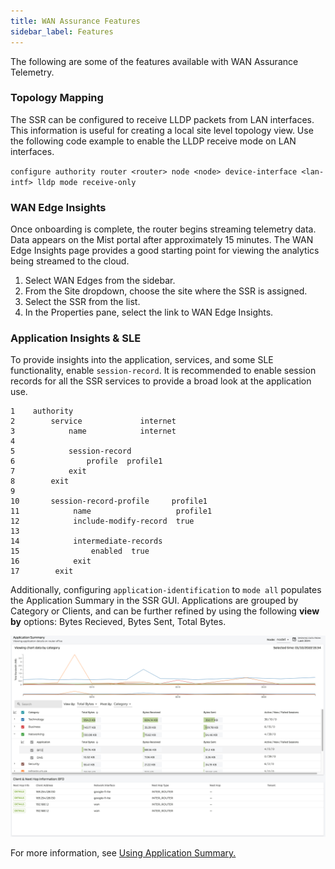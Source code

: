 ```yaml
---
title: WAN Assurance Features
sidebar_label: Features
---
```


The following are some of the features available with WAN Assurance Telemetry.

### Topology Mapping

The SSR can be configured to receive LLDP packets from LAN interfaces. This information is useful for creating a local site level topology view. Use the following code example to enable the LLDP receive mode on LAN interfaces.

`configure authority router <router> node <node> device-interface <lan-intf> lldp mode receive-only`

### WAN Edge Insights

Once onboarding is complete, the router begins streaming telemetry data. Data appears on the Mist portal after approximately 15 minutes. The WAN Edge Insights page provides a good starting point for viewing the analytics being streamed to the cloud.

1. Select WAN Edges from the sidebar.
2. From the Site dropdown, choose the site where the SSR is assigned.
3. Select the SSR from the list.
4. In the Properties pane, select the link to WAN Edge Insights.

### Application Insights & SLE

To provide insights into the application, services, and some SLE functionality, enable `session-record`. It is recommended to enable session records for all the SSR services to provide a broad look at the application use.
```
1    authority
2        service             internet
3            name            internet
4
5            session-record
6                profile  profile1
7            exit
8        exit
9
10       session-record-profile     profile1
11            name                   profile1
12            include-modify-record  true
13
14            intermediate-records
15                enabled  true
16            exit
17        exit
```
Additionally, configuring `application-identification` to `mode all` populates the Application Summary in the SSR GUI. Applications are grouped by Category or Clients, and can be further refined by using the following **view by** options: Bytes Recieved, Bytes Sent, Total Bytes.

![Application Summary](/img/app_summary.png)

For more information, see [Using Application Summary.](how_to_use_app_summary.md)